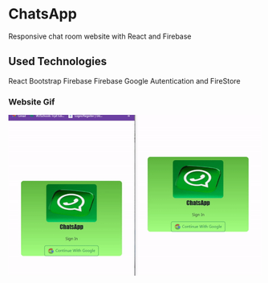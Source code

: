 # ChatsApp


Responsive chat room  website with React and Firebase

## Used Technologies

React Bootstrap Firebase Firebase Google Autentication and FireStore 

### Website Gif

![ChatsApp](src/assets/chatsapp.gif)



